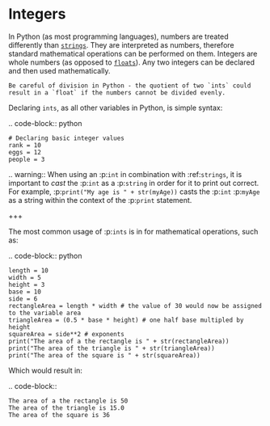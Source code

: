 
# Integers

In Python (as most programming languages), numbers are treated differently than [`strings`](./strings.md).  They are interpreted as numbers, therefore standard mathematical operations can be performed on them.  Integers are whole numbers (as opposed to [`floats`](./floats.md)).  Any two integers can be declared and then used mathematically. 



```{note}
Be careful of division in Python - the quotient of two `ints` could result in a `float` if the numbers cannot be divided evenly.
```

Declaring `ints`, as all other variables in Python, is simple syntax:

.. code-block:: python

    # Declaring basic integer values   
    rank = 10
    eggs = 12
    people = 3

.. warning::
    When using an :p:`int` in combination with :ref:`strings`, it is important to *cast* the :p:`int` as a :p:`string` in order for it to print out correct.  For example, :p:`print("My age is " + str(myAge))` casts the :p:`int` :p:`myAge` as a string within the context of the :p:`print` statement.

+++

The most common usage of :p:`ints` is in for mathematical operations, such as:

.. code-block:: python

    length = 10
    width = 5
    height = 3
    base = 10
    side = 6
    rectangleArea = length * width # the value of 30 would now be assigned to the variable area
    triangleArea = (0.5 * base * height) # one half base multipled by height
    squareArea = side**2 # exponents
    print("The area of a the rectangle is " + str(rectangleArea))
    print("The area of the triangle is " + str(triangleArea))
    print("The area of the square is " + str(squareArea))

Which would result in:

.. code-block::

    The area of a the rectangle is 50
    The area of the triangle is 15.0
    The area of the square is 36
